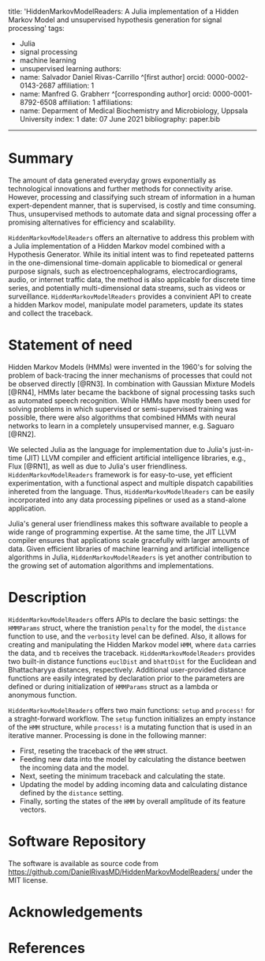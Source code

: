title: 'HiddenMarkovModelReaders: A Julia implementation of a Hidden Markov Model and unsupervised hypothesis generation for signal processing'
tags:

- Julia
- signal processing
- machine learning
- unsupervised learning
  authors:
- name: Salvador Daniel Rivas-Carrillo ^[first author]
  orcid: 0000-0002-0143-2687
  affiliation: 1
- name: Manfred G. Grabherr ^[corresponding author]
  orcid: 0000-0001-8792-6508
  affiliation: 1
  affiliations:
- name: Deparment of Medical Biochemistry and Microbiology, Uppsala University
  index: 1
  date: 07 June 2021
  bibliography: paper.bib

---

# Summary

The amount of data generated everyday grows exponentially as technological innovations and further methods for connectivity arise. However, processing and classifying such stream of information in a human expert-dependent manner, that is supervised, is costly and time consuming. Thus, unsupervised methods to automate data and signal processing offer a promising alternatives for efficiency and scalability.

`HiddenMarkovModelReaders` offers an alternative to address this problem with a Julia implementation of a Hidden Markov model combined with a Hypothesis Generator. While its initial intent was to find repeteated patterns in the one-dimensional time-domain applicable to biomedical or general purpose signals, such as electroencephalograms, electrocardiograms, audio, or internet traffic data, the method is also applicable for discrete time series, and potentially multi-dimensional data streams, such as videos or surveillance. `HiddenMarkovModelReaders` provides a convinient API to create a hidden Markov model, manipulate model parameters, update its states and collect the traceback.

# Statement of need

Hidden Markov Models (HMMs) were invented in the 1960's for solving the problem of back-tracing the inner mechanisms of processes that could not be observed directly [@RN3]. In combination with Gaussian Mixture Models [@RN4], HMMs later became the backbone of signal processing tasks such as automated speech recognition. While HMMs have mostly been used for solving problems in which supervised or semi-supervised training was possible, there were also algorithms that combined HMMs with neural networks to learn in a completely unsupervised manner, e.g. Saguaro [@RN2].

We selected Julia as the language for implementation due to Julia's just-in-time (JIT) LLVM compiler and efficient artificial intelligence libraries, e.g., Flux [@RN1], as well as due to Julia's user friendliness. `HiddenMarkovModelReaders` framework is for easy-to-use, yet efficient experimentation, with a functional aspect and multiple dispatch capabilities inhereted from the language. Thus, `HiddenMarkovModelReaders` can be easily incorporated into any data processing pipelines or used as a stand-alone application.

Julia's general user friendliness makes this software available to people a wide range of programming expertise. At the same time, the JIT LLVM compiler ensures that applications scale gracefully with larger amounts of data. Given efficient libraries of machine learning and artificial intelligence algorithms in Julia, `HiddenMarkovModelReaders` is yet another contribution to the growing set of automation algorithms and implementations.

# Description

`HiddenMarkovModelReaders` offers APIs to declare the basic settings: the `HMMParams` struct, where the tranistion `penalty` for the model, the `distance` function to use, and the `verbosity` level can be defined. Also, it allows for creating and manipulating the Hidden Markov model `HMM`, where `data` carries the data, and `tb` receives the traceback. `HiddenMarkovModelReaders` provides two built-in distance functions `euclDist` and `bhattDist` for the Euclidean and Bhattacharyya distances, respectively. Additional user-provided distance functions are easily integrated by declaration prior to the parameters are defined or during initialization of `HMMParams` struct as a lambda or anonymous function.

`HiddenMarkovModelReaders` offers two main functions: `setup` and `process!` for a straght-forward workflow. The `setup` function initializes an empty instance of the `HMM` structure, while `process!` is a mutating function that is used in an iterative manner. Processing is done in the following manner:

- First, reseting the traceback of the `HMM` struct.
- Feeding new data into the model by calculating the distance beetwen the incoming data and the model.
- Next, seeting the minimum traceback and calculating the state.
- Updating the model by adding incoming data and calculating distance defined by the `distance` setting.
- Finally, sorting the states of the `HMM` by overall amplitude of its feature vectors.

# Software Repository

The software is available as source code from https://github.com/DanielRivasMD/HiddenMarkovModelReaders/ under the MIT license.

# Acknowledgements

<!-- TODO: acknowledge not author contributors -->

# References
